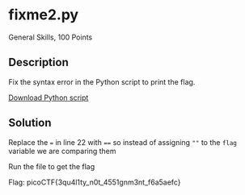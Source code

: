# fixme2.py
General Skills, 100 Points
## Description
Fix the syntax error in the Python script to print the flag. 

[Download Python script](https://artifacts.picoctf.net/c/67/fixme2.py)
## Solution
Replace the `=` in line 22 with `==` so instead of assigning `""` to the `flag` variable we are comparing them 

Run the file to get the flag

Flag: picoCTF{3qu4l1ty_n0t_4551gnm3nt_f6a5aefc}
